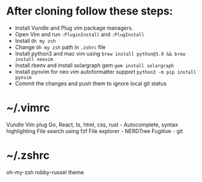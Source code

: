 # After cloning follow these steps:

- Install Vundle and Plug vim package managers.
- Open Vim and run `:PluginInstall` and `:PlugInstall`
- Install `Oh my zsh`
- Change `Oh my zsh` path in `.zshrc` file
- Install python3 and mac vim using `brew install python@3.9 && brew install neovim`
- Install rbenv and install solargraph gem `gem install solargraph`
- Install pynvim for neo vim autoformatter support `python3 -m pip install pynvim`
- Commit the changes and push them to ignore local git status 


# ~/.vimrc

Vundle
Vim plug
Go, React, ts, html, css, rust - Autocomplete, syntax highlighting
File search using fzf
File explorer - NERDTree
Fugitive - git

# ~/.zshrc

oh-my-zsh
robby-russel theme

